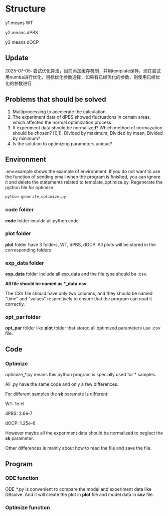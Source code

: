 # Structure
y1 means WT

y2 means dPBS

y3 means dOCP
## Update
2025-07-05: 尝试优化算法，目前添加缓存机制，并用template保存，现在尝试用numba进行优化，目标优化参数选择，如果有已经优化的参数，则使用已经优化的参数进行
## Problems that should be solved
1. Multiprocessing to accelerate the calculation.
2. The experiment data of dPBS showed fluctuations in certain areas, which affected the normal optimization process.
3. If experiment data should be normalized? Which method of normazation should be chosen? [0,1], Divided by maximum, Divided by mean, Divided by minimum?
4. Is the solution to optimizing parameters unique?
## Environment
.env.example shows the example of environment. If you do not want to use the function of sending email when the program is finished, you can ignore it and delete the statements related to template_optimize.py. Regenerate the python file for optimize.

```bash
python generate_optimize.py
```
### code folder
**code** folder inculde all python code

### plot folder
**plot** folder have 3 folders, WT, dPBS, dOCP. All plots will be stored in the corresponding folders

### exp_data folder

**exp_data** folder include all exp_data and the file type should be .csv.

**All file should be named as \*_data.csv.**

The CSV file should have only two columns, and they should be named "time" and "values" respectively to ensure that the program can read it correctly.
### opt_par folder
**opt_par** folder like **plot** folder that stored all optimized parameters use .csv file.

## Code

### Optimize
optimize_*.py means this python program is specially used for * samples.

All .py have the same code and only a few differences.

For different samples the **sk** paramete is different:

WT: 1e-6

dPBS: 2.6e-7

dOCP: 1.25e-6

However maybe all the experiment data should be normalized to neglect the **sk** parameter.

Other differences is mainly about how to read the file and save the file.

## Program

### ODE function

ODE_*.py is convenient to compare the model and experiment data like DBsolve. And it will create the plot in **plot** file and model data in **csv** file.

### Optimize function




